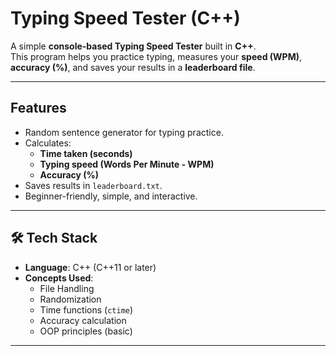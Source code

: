 # Typing Speed Tester (C++)

A simple **console-based Typing Speed Tester** built in **C++**.  
This program helps you practice typing, measures your **speed (WPM)**, **accuracy (%)**, and saves your results in a **leaderboard file**.

---

## Features
- Random sentence generator for typing practice.  
- Calculates:
  - **Time taken (seconds)**  
  - **Typing speed (Words Per Minute - WPM)**  
  - **Accuracy (%)**  
- Saves results in `leaderboard.txt`.  
- Beginner-friendly, simple, and interactive.  

---

## 🛠️ Tech Stack
- **Language**: C++ (C++11 or later)  
- **Concepts Used**:  
  - File Handling  
  - Randomization  
  - Time functions (`ctime`)  
  - Accuracy calculation  
  - OOP principles (basic)  

---


